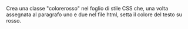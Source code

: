 Crea una classe "colorerosso" nel foglio di stile CSS che, una volta assegnata al paragrafo uno e due nel file html, setta il colore del testo su rosso.
